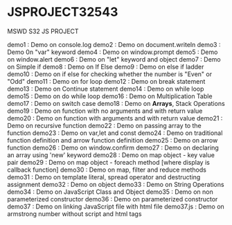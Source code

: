 # JSPROJECT32543
MSWD S32 JS PROJECT

demo1 : Demo on console.log
demo2 : Demo on document.writeln
demo3 : Demo 0n "var" keyword
demo4 : Demo on window.prompt
demo5 : Demo on window.alert
demo6 : Demo on "let" keyword and object
demo7 : Demo on Simple if
demo8 : Demo on If Else
demo9 : Demo on else if ladder
demo10 : Demo on if else for checking whether the number is "Even" or "Odd"
demo11 : Demo on for loop
demo12 : Demo on break statement
demo13 : Demo on Continue statement
demo14 : Demo on while loop
demo15 : Demo on do while loop
demo16 : Demo on Multiplication Table
demo17 : Demo on switch case
demo18 : Demo on **Arrays**, Stack Operations
demo19 : Demo on function with no arguments and with return value
demo20 : Demo on function with arguments and with return value
demo21 : Demo on recursive function 
demo22 : Demo on passing array to the function
demo23 : Demo on var,let and const
demo24 : Demo on traditional function definition and arrow function definition
demo25 : Demo on arrow function
demo26 : Demo on window.confirm
demo27 : Demo on declaring an array using 'new' keyword
demo28 : Demo on map object - key value pair
demo29 : Demo on map object - foreach method [where display is callback function]
demo30 : Demo on map, filter and reduce methods
demo31 : Demo on template literal, spread operator and destructing assignment
demo32 : Demo on object
demo33 : Demo on String Operations
demo34 : Demo on JavaScript Class and Object
demo35 : Demo on non parameterized constructor
demo36 : Demo on parameterized constructor
demo37 : Demo on linking JavaScript file with html file
demo37.js : Demo on armstrong number without script and html tags
